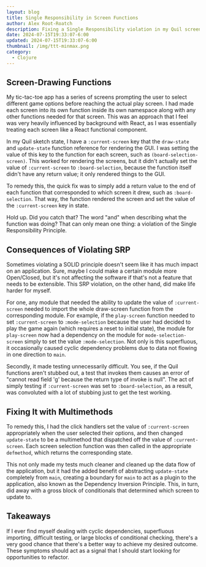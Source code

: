 ```yaml
---
layout: blog
title: Single Responsibility in Screen Functions
author: Alex Root-Roatch
description: Fixing a Single Responsibility violation in my Quil screen functions for my tic-tac-toe app
date: 2024-07-15T19:33:07-6:00
updated: 2024-07-15T19:33:07-6:00
thumbnail: /img/ttt-minmax.png
category: 
  - Clojure
---
```


## Screen-Drawing Functions

My tic-tac-toe app has a series of screens prompting the user to select different game options before reaching the actual play screen. I had made each screen into its own function inside its own namespace along with any other functions needed for that screen. This was an approach that I feel was very heavily influenced by background with React, as I was essentially treating each screen like a React functional component. 

In my Quil sketch state, I have a `:current-screen` key that the `draw-state` and `update-state` function reference for rendering the GUI. I was setting the value of this key to the function for each screen, such as `(board-selection-screen)`. This worked for rendering the screens, but it didn't actually set the value of `:current-screen` to `:board-selection`, because the function itself didn't have any return value; it only rendered things to the GUI. 

To remedy this, the quick fix was to simply add a return value to the end of each function that corresponded to which screen it drew, such as `:board-selection`. That way, the function rendered the screen and set the value of the `:current-screen` key in state. 

Hold up. Did you catch that? The word "and" when describing what the function was doing? That can only mean one thing: a violation of the Single Responsibility Principle.

## Consequences of Violating SRP

Sometimes violating a SOLID principle doesn't seem like it has much impact on an application. Sure, maybe I could make a certain module more Open/Closed, but it's not affecting the software if that's not a feature that needs to be extensible. This SRP violation, on the other hand, did make life harder for myself. 

For one, any module that needed the ability to update the value of `:current-screen` needed to import the whole draw-screen function from the corresponding module. For example, if the `play-screen` function needed to set `:current-screen` to `:mode-selection` because the user had decided to play the game again (which requires a reset to initial state), the module for `play-screen` now had a dependency on the module for `mode-selection-screen` simply to set the value `:mode-selection`. Not only is this superfluous, it occasionally caused cyclic dependency problems due to data not flowing in one direction to `main`.

Secondly, it made testing unnecessarily difficult. You see, if the Quil functions aren't stubbed out, a test that invokes them causes an error of "cannot read field 'g' because the return type of invoke is null". The act of simply testing if `:current-screen` was set to `:board-selection`, as a result, was convoluted with a lot of stubbing just to get the test working. 

## Fixing It with Multimethods

To remedy this, I had the click handlers set the value of `:current-screen` appropriately when the user selected their options, and then changed `update-state` to be a multimethod that dispatched off the value of `:current-screen`. Each screen selection function was then called in the appropriate `defmethod`, which returns the corresponding state. 

This not only made my tests much cleaner and cleaned up the data flow of the application, but it had the added benefit of abstracting `update-state` completely from `main`, creating a boundary for `main` to act as a plugin to the application, also known as the Dependency Inversion Principle. This, in turn, did away with a gross block of conditionals that determined which screen to update to. 

## Takeaways

If I ever find myself dealing with cyclic dependencies, superfluous importing, difficult testing, or large blocks of conditional checking, there's a very good chance that there's a better way to achieve my desired outcome. These symptoms should act as a signal that I should start looking for opportunities to refactor. 






